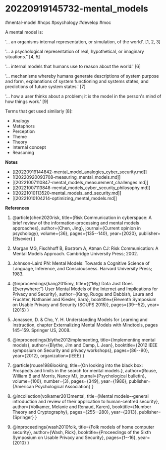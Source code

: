 # 20220919145732-mental_models

#mental-model #hcps #psychology #develop #moc

A mental model is:

'... an organisms internal representation, or simulation, of the world'.
    [1, 2, 3]

'... a psychological representation of real, hypothetical, or imaginary
situations."
    [4, 5]

'... internal models that humans use to reason about the world.'
	[6]

'... mechanisms whereby humans generate descriptions of system purpose and
form, explanations of system functioning and systems states, and predictions of
future system states.'
	[7]

'... how a user thinks about a problem; it is the model in the person's mind
of how things work.'
[9]

Terms that get used similarly [8]:

* Analogy
* Metaphors
* Perception
* Theme
* Theory
* Internal concept 
* Reasoning

**Notes**

* [[20220919144842-mental_model_analogies_cyber_security.md]]
* [[20220920093708-measuring_mental_models.md]]
* [[20221007110847-mental_models_measurement_challenges.md]]
* [[20221007113848-mental_models_cyber_security_philosophy.md]]
* [[20221010113520-mental_models_and_security.md]]
* [[20221010104214-optimizing_mental_models.md]]

**References**

1. @article{chen2020risk,
  title={Risk Communication in cyberspace: A brief review of the information-processing and mental models approaches},
  author={Chen, Jing},
  journal={Current opinion in psychology},
  volume={36},
  pages={135--140},
  year={2020},
  publisher={Elsevier}
}


2. Morgan MG, Fischhoff B, Bostrom A, Atman CJ: Risk
Communication: A Mental Models Approach. Cambridge
University Press; 2002.

3. Johnson-Laird PN: Mental Models: Towards a Cognitive Science
of Language, Inference, and Consciousness. Harvard University
Press; 1983.

4. @inproceedings{kang2015my,
  title={$\{$“My$\}$ Data Just Goes $\{$Everywhere:”$\}$ User Mental Models of the Internet and Implications for Privacy and Security},
  author={Kang, Ruogu and Dabbish, Laura and Fruchter, Nathaniel and Kiesler, Sara},
  booktitle={Eleventh Symposium on Usable Privacy and Security (SOUPS 2015)},
  pages={39--52},
  year={2015}
}


5. Jonassen, D. & Cho, Y. H. Understanding Models for
Learning and Instruction, chapter Externalizing Mental
Models with Mindtools, pages 145–159. Springer US, 2008.


6. @inproceedings{blythe2012implementing,
  title={Implementing mental models},
  author={Blythe, Jim and Camp, L Jean},
  booktitle={2012 IEEE symposium on Security and privacy workshops},
  pages={86--90},
  year={2012},
  organization={IEEE}
}

7. @article{rouse1986looking,
  title={On looking into the black box: Prospects and limits in the search for mental models.},
  author={Rouse, William B and Morris, Nancy M},
  journal={Psychological bulletin},
  volume={100},
  number={3},
  pages={349},
  year={1986},
  publisher={American Psychological Association}
}

8. @incollection{volkamer2013mental,
  title={Mental models--general introduction and review of their application to human-centred security},
  author={Volkamer, Melanie and Renaud, Karen},
  booktitle={Number Theory and Cryptography},
  pages={255--280},
  year={2013},
  publisher={Springer}
}

9. @inproceedings{wash2010folk,
  title={Folk models of home computer security},
  author={Wash, Rick},
  booktitle={Proceedings of the Sixth Symposium on Usable Privacy and Security},
  pages={1--16},
  year={2010}
}

